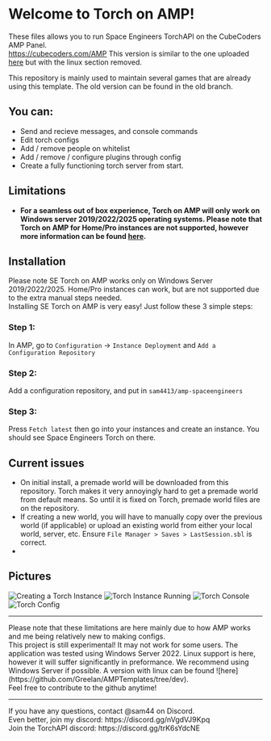 # Welcome to Torch on AMP!
These files allows you to run Space Engineers TorchAPI on the CubeCoders AMP Panel.<br>
https://cubecoders.com/AMP
This version is similar to the one uploaded [here](https://github.com/Greelan/AMPTemplates/tree/dev) but with the linux section removed.

This repository is mainly used to maintain several games that are already using this template. The old version can be found in the old branch.

## You can:
- Send and recieve messages, and console commands
- Edit torch configs
- Add / remove people on whitelist
- Add / remove / configure plugins through config
- Create a fully functioning torch server from start.
## Limitations
- **For a seamless out of box experience, Torch on AMP will only work on Windows server 2019/2022/2025 operating systems. Please note that Torch on AMP for Home/Pro instances are not supported, however more information can be found [here](https://github.com/sam4413/amp-spaceengineers/blob/main/RegularWindows.md).**

## Installation
Please note SE Torch on AMP works only on Windows Server 2019/2022/2025. Home/Pro instances can work, but are not supported due to the extra manual steps needed.<br>
Installing SE Torch on AMP is very easy! Just follow these 3 simple steps:
### Step 1:
In AMP, go to `Configuration` -> `Instance Deployment` and `Add a Configuration Repository`
### Step 2:
Add a configuration repository, and put in `sam4413/amp-spaceengineers`
### Step 3:
Press `Fetch latest` then go into your instances and create an instance. You should see Space Engineers Torch on there.

## Current issues
- On initial install, a premade world will be downloaded from this repository. Torch makes it very annoyingly hard to get a premade world from default means. So until it is fixed on Torch, premade world files are on the repository.
- If creating a new world, you will have to manually copy over the previous world (if applicable) or upload an existing world from either your local world, server, etc. Ensure `File Manager > Saves > LastSession.sbl` is correct.
- 
## Pictures
![Creating a Torch Instance](https://github.com/sam4413/amp-spaceengineers/assets/43707772/b56bc707-4326-45ac-8b69-e6ce45ad03e0)
![Torch Instance Running](https://github.com/sam4413/amp-spaceengineers/assets/43707772/7641041f-c82b-4870-9808-af4da809080e)
![Torch Console](https://github.com/sam4413/amp-spaceengineers/assets/43707772/1bfec400-a1ea-45e7-8d7e-7ca53857207c)
![Torch Config](https://github.com/sam4413/amp-spaceengineers/assets/43707772/a82afde5-0340-4ef8-a0a7-a33c790f9e5c)

<hr>
Please note that these limitations are here mainly due to how AMP works and me being relatively new to making configs.<br>
This project is still experimental! It may not work for some users. The application was tested using Windows Server 2022. Linux support is here, however it will suffer significantly in preformance. We recommend using Windows Server if possible. A version with linux can be found ![here](https://github.com/Greelan/AMPTemplates/tree/dev).<br>
Feel free to contribute to the github anytime!<br>
<hr>
If you have any questions, contact @sam44 on Discord.<br>
Even better, join my discord: https://discord.gg/nVgdVJ9Kpq<br>
Join the TorchAPI discord: https://discord.gg/trK6sYdcNE<br>

